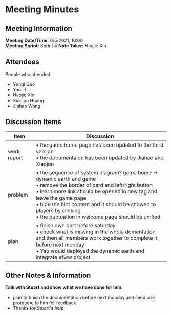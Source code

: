# Meeting Minutes
## Meeting Information
**Meeting Date/Time:** 6/5/2021, 10:00   
**Meeting Sprint:** Sprint 4 
**Note Taker:** Haojie Xin  

## Attendees
People who attended:
- Yunqi Guo
- Yao Li
- Haojie Xin
- Xiaojun Huang
- Jiahao Wang

## Discussion Items

Item | Discussion
------- | -------
work  report | • the game home page has been updated to the third version<br>• the documentaion has been updated by Jiahao and Xiaojun
problem      | • the sequence of system diagram? game home -> dynamic earth and game<br>• remove the border of card and left/right button <br>• learn more link should be opened in new tag and leave the game page <br>• hide the hint content and it should be showed to players by clicking <br>• the puctuation in welcome page should be unified
plan         | • finish own part before saturday <br>• check what is missing in the whole domentation and then all members work together to complete it before next monday<br>• Yao would deployed the dynamic earth and integrate efww project 

## Other Notes & Information
**Talk with Stuart and show what we have done for him.**
- plan to finish the documentation before next monday and send one prototype to him for feedback
- Thanks for Stuart's help

